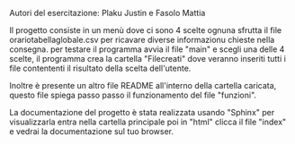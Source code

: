 Autori del esercitazione:
Plaku Justin e Fasolo Mattia

Il progetto consiste in un menù dove ci sono 4 scelte ognuna sfrutta il file orariotabellaglobale.csv per ricavare diverse informazionu chieste nella consegna.
per testare il programma avvia il file "main" e scegli una delle 4 scelte,
il programma crea la cartella "Filecreati" dove veranno inseriti tutti i file contententi il risultato della scelta dell'utente.

Inoltre è presente un altro file README all'interno della cartella caricata, questo file spiega passo passo il funzionamento del file "funzioni".


La documentazione del progetto è stata realizzata usando "Sphinx" per visualizzarla entra nella cartella principale poi in "html" clicca il file "index" e vedrai la documentazione sul tuo browser.
